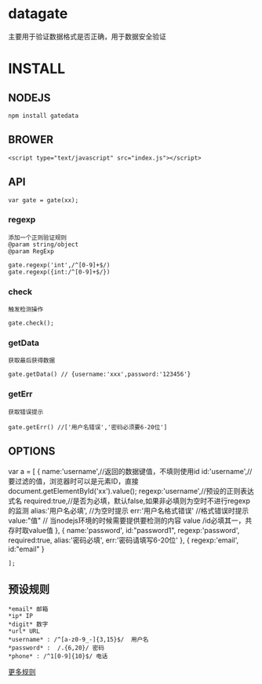 datagate
========

主要用于验证数据格式是否正确，用于数据安全验证

# INSTALL
## NODEJS
	
	npm install gatedata

## BROWER
	
	<script type="text/javascript" src="index.js"></script>

## API
	
	var gate = gate(xx);

### regexp
	添加一个正则验证规则
	@param string/object
	@param RegExp
	
	gate.regexp('int',/^[0-9]+$/)
	gate.regexp({int:/^[0-9]+$/})

### check
	
	触发检测操作

	gate.check();

### getData
	
	获取最后获得数据

	gate.getData() // {username:'xxx',password:'123456'}

### getErr
	获取错误提示

	gate.getErr() //['用户名错误','密码必须要6-20位']

## OPTIONS

var a = [
    {
    	name:'username',//返回的数据键值，不填则使用id
    	id:'username',//要过滤的值，浏览器时可以是元素ID，直接 document.getElementById('xx').value();
        regexp:'username',//预设的正则表达式名
        required:true,//是否为必填，默认false,如果非必填则为空时不进行regexp的监测
        alias:'用户名必填', //为空时提示
        err:'用户名格式错误' //格式错误时提示
        value:"值" // 当nodejs环境的时候需要提供要检测的内容 value /id必填其一，共存时取value值
    },
    {
        name:'password',
        id:"password1",
        regexp:'password',
        required:true,
        alias:'密码必填',
        err:'密码请填写6-20位'
    },
    {
        regexp:'email',
        id:"email"
    }

    ];

## 预设规则

	*email* 邮箱 
	*ip* IP 
	*digit* 数字
	*url* URL
	*username* : /^[a-z0-9_-]{3,15}$/  用户名
	*password* :  /.{6,20}/ 密码
	*phone* : /^1[0-9]{10}$/ 电话

[更多规则](https://github.com/javaquery/regexp)